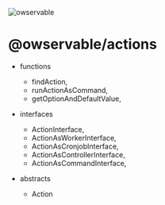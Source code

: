![owservable](https://avatars0.githubusercontent.com/u/87773159?s=75)

# @owservable/actions

- functions
	- findAction,
	- runActionAsCommand,
	- getOptionAndDefaultValue,


- interfaces
	- ActionInterface,
	- ActionAsWorkerInterface,
	- ActionAsCronjobInterface,
	- ActionAsControllerInterface,
	- ActionAsCommandInterface,


- abstracts
    - Action
